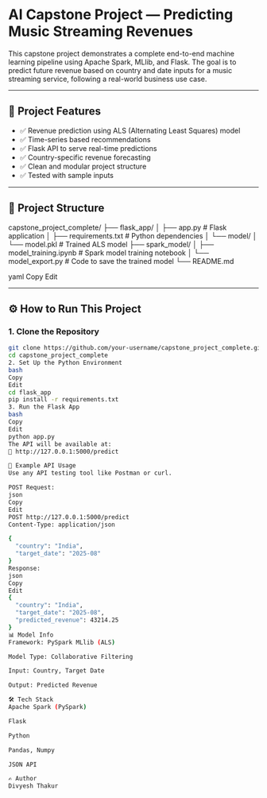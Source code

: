 # AI Capstone Project — Predicting Music Streaming Revenues

This capstone project demonstrates a complete end-to-end machine learning pipeline using Apache Spark, MLlib, and Flask. The goal is to predict future revenue based on country and date inputs for a music streaming service, following a real-world business use case.

---

## 📌 Project Features

- ✅ Revenue prediction using ALS (Alternating Least Squares) model
- ✅ Time-series based recommendations
- ✅ Flask API to serve real-time predictions
- ✅ Country-specific revenue forecasting
- ✅ Clean and modular project structure
- ✅ Tested with sample inputs

---

## 📁 Project Structure

capstone_project_complete/
├── flask_app/
│ ├── app.py # Flask application
│ ├── requirements.txt # Python dependencies
│ └── model/
│ └── model.pkl # Trained ALS model
├── spark_model/
│ ├── model_training.ipynb # Spark model training notebook
│ └── model_export.py # Code to save the trained model
└── README.md

yaml
Copy
Edit

---

## ⚙️ How to Run This Project

### 1. Clone the Repository

```bash
git clone https://github.com/your-username/capstone_project_complete.git
cd capstone_project_complete
2. Set Up the Python Environment
bash
Copy
Edit
cd flask_app
pip install -r requirements.txt
3. Run the Flask App
bash
Copy
Edit
python app.py
The API will be available at:
📍 http://127.0.0.1:5000/predict

🧪 Example API Usage
Use any API testing tool like Postman or curl.

POST Request:
json
Copy
Edit
POST http://127.0.0.1:5000/predict
Content-Type: application/json

{
  "country": "India",
  "target_date": "2025-08"
}
Response:
json
Copy
Edit
{
  "country": "India",
  "target_date": "2025-08",
  "predicted_revenue": 43214.25
}
📊 Model Info
Framework: PySpark MLlib (ALS)

Model Type: Collaborative Filtering

Input: Country, Target Date

Output: Predicted Revenue

🛠️ Tech Stack
Apache Spark (PySpark)

Flask

Python

Pandas, Numpy

JSON API

✍️ Author
Divyesh Thakur
